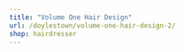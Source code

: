 ```yaml
---
title: "Volume One Hair Design"
url: /doylestown/volume-one-hair-design-2/
shop: hairdresser
---
```

